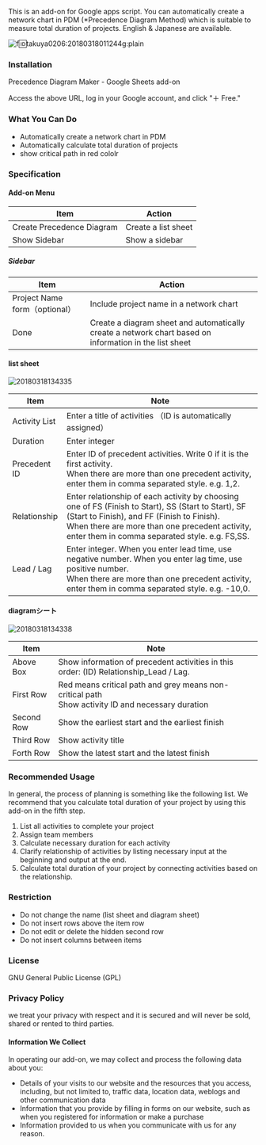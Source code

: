 

This is an add-on for Google apps script. You can automatically create a network chart in PDM (*Precedence Diagram Method) which is suitable to measure total duration of projects. English & Japanese are available.

![f:id:takuya0206:20180318011244g:plain](https://cdn-ak.f.st-hatena.com/images/fotolife/t/takuya0206/20180318/20180318011244.gif)

### Installation

Precedence Diagram Maker - Google Sheets add-on

Access the above URL, log in your Google account, and click "＋ Free."

### What You Can Do

* Automatically create a network chart in PDM
* Automatically calculate total duration of projects
* show critical path in red cololr

### Specification

#### Add-on Menu

Item                      | Action
------------------------- | -------------------
Create Precedence Diagram | Create a list sheet
Show Sidebar              | Show a sidebar

##### Sidebar

Item                        | Action
--------------------------- | ----------------------------------------------------------------------------------------------------
Project Name form（optional） | Include project name in a network chart
Done                        | Create a diagram sheet and automatically create a network chart based on information in the list sheet

#### list sheet

![20180318134335](http://img.f.hatena.ne.jp/images/fotolife/t/takuya0206/20180318/20180318134335.png)

Item          | Note
------------- | -----------------------------------------------------
Activity List | Enter a title of activities （ID is automatically assigned）
Duration      | Enter integer
Precedent ID  | Enter ID of precedent activities. Write 0 if it is the first activity.<br />When there are more than one precedent activity, enter them in comma separated style. e.g. 1,2.
Relationship  | Enter relationship of each activity by choosing one of FS (Finish to Start), SS (Start to Start), SF (Start to Finish), and FF (Finish to Finish).<br />When there are more than one precedent activity, enter them in comma separated style. e.g. FS,SS.
Lead / Lag    | Enter integer. When you enter lead time, use negative number. When you enter lag time, use positive number.<br />When there are more than one precedent activity, enter them in comma separated style. e.g. -10,0.

#### diagramシート

![20180318134338](http://img.f.hatena.ne.jp/images/fotolife/t/takuya0206/20180318/20180318134338.png)

Item       | Note
---------- | --------------------------------------------------------------------------------------------
Above Box  | Show information of precedent activities in this order: (ID) Relationship_Lead / Lag.
First Row  | Red means critical path and grey means non-critical path <br />Show activity ID and necessary duration
Second Row | Show the earliest start and the earliest finish
Third Row  | Show activity title
Forth Row  | Show the latest start and the latest finish

### Recommended Usage

In general, the process of planning is something like the following list. We recommend that you calculate total duration of your project by using this add-on in the fifth step.

1.  List all activities to complete your project
2.  Assign team members
3.  Calculate necessary duration for each activity
4.  Clarify relationship of activities by listing necessary input at the beginning and output at the end.&nbsp;
5.  Calculate total duration of your project by connecting activities based on the relationship.

### Restriction

* Do not change the name (list sheet and diagram sheet)
* Do not insert rows above the item row
* Do not edit or delete the hidden second row
* Do not insert columns between items

### License

GNU General Public License (GPL)

### Privacy Policy

we treat your privacy with respect and it is secured and will never be sold, shared or rented to third parties.

#### Information We Collect

In operating our add-on, we may collect and process the following data about you:

* Details of your visits to our website and the resources that you access, including, but not limited to, traffic data, location data, weblogs and other communication data
* Information that you provide by filling in forms on our website, such as when you registered for information or make a purchase
* Information provided to us when you communicate with us for any reason.